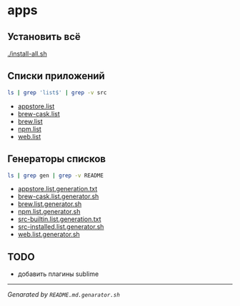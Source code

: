 # apps

## Установить всё
[./install-all.sh](./install-all.sh)

## Списки приложений
```sh
ls | grep 'list$' | grep -v src
```
* [appstore.list](appstore.list)
* [brew-cask.list](brew-cask.list)
* [brew.list](brew.list)
* [npm.list](npm.list)
* [web.list](web.list)

## Генераторы списков
```sh
ls | grep gen | grep -v README
```
* [appstore.list.generation.txt](appstore.list.generation.txt)
* [brew-cask.list.generator.sh](brew-cask.list.generator.sh)
* [brew.list.generator.sh](brew.list.generator.sh)
* [npm.list.generator.sh](npm.list.generator.sh)
* [src-builtin.list.generation.txt](src-builtin.list.generation.txt)
* [src-installed.list.generator.sh](src-installed.list.generator.sh)
* [web.list.generator.sh](web.list.generator.sh)

## TODO
* добавить плагины sublime

----
_Genarated by `README.md.genarator.sh`_
